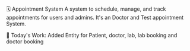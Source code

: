 🗓️ Appointment System A system to schedule, manage, and track appointments for users and admins. It's an Doctor and Test appointment System.

📅 Today's Work: Added Entity for Patient, doctor, lab, lab booking and doctor booking